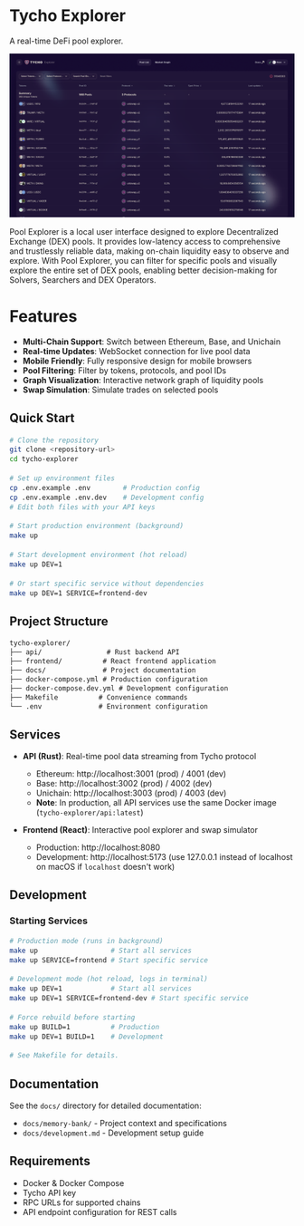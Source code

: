 # Tycho Explorer

A real-time DeFi pool explorer.

![Graph View of the application](./app.png)

Pool Explorer is a local user interface designed to explore Decentralized Exchange (DEX) pools. It provides low-latency access to comprehensive and trustlessly reliable data, making on-chain liquidity easy to observe and explore. With Pool Explorer, you can filter for specific pools and visually explore the entire set of DEX pools, enabling better decision-making for Solvers, Searchers and DEX Operators.

# Features

- **Multi-Chain Support**: Switch between Ethereum, Base, and Unichain
- **Real-time Updates**: WebSocket connection for live pool data
- **Mobile Friendly**: Fully responsive design for mobile browsers
- **Pool Filtering**: Filter by tokens, protocols, and pool IDs
- **Graph Visualization**: Interactive network graph of liquidity pools
- **Swap Simulation**: Simulate trades on selected pools

## Quick Start

```bash
# Clone the repository
git clone <repository-url>
cd tycho-explorer

# Set up environment files
cp .env.example .env        # Production config
cp .env.example .env.dev    # Development config
# Edit both files with your API keys

# Start production environment (background)
make up

# Start development environment (hot reload)
make up DEV=1

# Or start specific service without dependencies
make up DEV=1 SERVICE=frontend-dev
```

## Project Structure

```
tycho-explorer/
├── api/                # Rust backend API
├── frontend/          # React frontend application  
├── docs/              # Project documentation
├── docker-compose.yml # Production configuration
├── docker-compose.dev.yml # Development configuration
├── Makefile          # Convenience commands
└── .env              # Environment configuration
```

## Services

- **API (Rust)**: Real-time pool data streaming from Tycho protocol
  - Ethereum: http://localhost:3001 (prod) / 4001 (dev)
  - Base: http://localhost:3002 (prod) / 4002 (dev)
  - Unichain: http://localhost:3003 (prod) / 4003 (dev)
  - **Note**: In production, all API services use the same Docker image (`tycho-explorer/api:latest`)

- **Frontend (React)**: Interactive pool explorer and swap simulator
  - Production: http://localhost:8080
  - Development: http://localhost:5173 (use 127.0.0.1 instead of localhost on macOS if `localhost` doesn't work)

## Development

### Starting Services

```bash
# Production mode (runs in background)
make up                  # Start all services
make up SERVICE=frontend # Start specific service

# Development mode (hot reload, logs in terminal)
make up DEV=1            # Start all services
make up DEV=1 SERVICE=frontend-dev # Start specific service

# Force rebuild before starting
make up BUILD=1          # Production
make up DEV=1 BUILD=1    # Development

# See Makefile for details.
```

## Documentation

See the `docs/` directory for detailed documentation:
- `docs/memory-bank/` - Project context and specifications
- `docs/development.md` - Development setup guide

## Requirements

- Docker & Docker Compose
- Tycho API key
- RPC URLs for supported chains
- API endpoint configuration for REST calls
